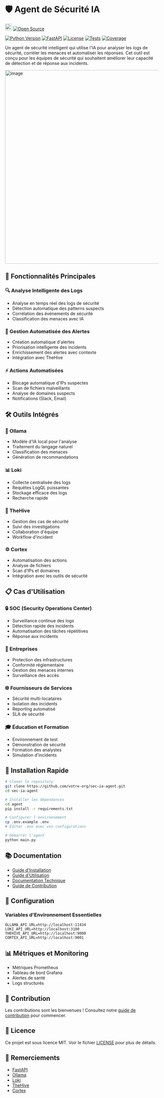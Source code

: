 # 🛡️ Agent de Sécurité IA

[<img title="Gabon" alt="Gabon" src="https://cdn.statically.io/gh/hjnilsson/country-flags/master/svg/ga.svg" width="22">](docs/translations/README.ga.md)
[![Open Source](https://img.shields.io/badge/Open%20Source-3DA639?style=for-the-badge&logo=opensourceinitiative&logoColor=white)](LICENSE)

[![Python Version](https://img.shields.io/badge/python-3.8%2B-blue)](https://www.python.org/)
[![FastAPI](https://img.shields.io/badge/FastAPI-0.109.2-green)](https://fastapi.tiangolo.com/)
[![License](https://img.shields.io/badge/license-MIT-yellow)](LICENSE)
[![Tests](https://img.shields.io/badge/tests-passing-brightgreen)](tests/)
[![Coverage](https://img.shields.io/badge/coverage-85%25-green)](.coveragerc)

Un agent de sécurité intelligent qui utilise l'IA pour analyser les logs de sécurité, corréler les menaces et automatiser les réponses. Cet outil est conçu pour les équipes de sécurité qui souhaitent améliorer leur capacité de détection et de réponse aux incidents.



<img width="634" alt="image" src="https://github.com/user-attachments/assets/42402779-981b-4b13-a505-66dcbca48791" />




## 🌟 Fonctionnalités Principales

### 🔍 Analyse Intelligente des Logs
- Analyse en temps réel des logs de sécurité
- Détection automatique des patterns suspects
- Corrélation des événements de sécurité
- Classification des menaces avec IA

### 🚨 Gestion Automatisée des Alertes
- Création automatique d'alertes
- Priorisation intelligente des incidents
- Enrichissement des alertes avec contexte
- Intégration avec TheHive

### ⚡ Actions Automatisées
- Blocage automatique d'IPs suspectes
- Scan de fichiers malveillants
- Analyse de domaines suspects
- Notifications (Slack, Email)

## 🛠️ Outils Intégrés

### 🤖 Ollama
- Modèle d'IA local pour l'analyse
- Traitement du langage naturel
- Classification des menaces
- Génération de recommandations

### 📊 Loki
- Collecte centralisée des logs
- Requêtes LogQL puissantes
- Stockage efficace des logs
- Recherche rapide

### 🎯 TheHive
- Gestion des cas de sécurité
- Suivi des investigations
- Collaboration d'équipe
- Workflow d'incident

### ⚙️ Cortex
- Automatisation des actions
- Analyse de fichiers
- Scan d'IPs et domaines
- Intégration avec les outils de sécurité

## 📋 Cas d'Utilisation

### 🔒 SOC (Security Operations Center)
- Surveillance continue des logs
- Détection rapide des incidents
- Automatisation des tâches répétitives
- Réponse aux incidents

### 🏢 Entreprises
- Protection des infrastructures
- Conformité réglementaire
- Gestion des menaces internes
- Surveillance des accès

### 🌐 Fournisseurs de Services
- Sécurité multi-locataires
- Isolation des incidents
- Reporting automatisé
- SLA de sécurité

### 🎓 Éducation et Formation
- Environnement de test
- Démonstration de sécurité
- Formation des analystes
- Simulation d'incidents

## 🚀 Installation Rapide

```bash
# Cloner le repository
git clone https://github.com/votre-org/sec-ia-agent.git
cd sec-ia-agent

# Installer les dépendances
cd agent
pip install -r requirements.txt

# Configurer l'environnement
cp .env.example .env
# Éditer .env avec vos configurations

# Démarrer l'agent
python main.py
```

## 📚 Documentation

- [Guide d'Installation](docs/INSTALLATION.md)
- [Guide d'Utilisation](docs/USAGE.md)
- [Documentation Technique](docs/DEVELOPMENT.md)
- [Guide de Contribution](docs/CONTRIBUTING.md)

## 🔧 Configuration

### Variables d'Environnement Essentielles
```env
OLLAMA_API_URL=http://localhost:11434
LOKI_API_URL=http://localhost:3100
THEHIVE_API_URL=http://localhost:9000
CORTEX_API_URL=http://localhost:9001
```

## 📊 Métriques et Monitoring

- Métriques Prometheus
- Tableau de bord Grafana
- Alertes de santé
- Logs structurés

## 🤝 Contribution

Les contributions sont les bienvenues ! Consultez notre [guide de contribution](docs/CONTRIBUTING.md) pour commencer.

## 📄 Licence

Ce projet est sous licence MIT. Voir le fichier [LICENSE](LICENSE) pour plus de détails.

## 🙏 Remerciements

- [FastAPI](https://fastapi.tiangolo.com/)
- [Ollama](https://ollama.ai/)
- [Loki](https://grafana.com/oss/loki/)
- [TheHive](https://thehive-project.org/)
- [Cortex](https://thehive-project.org/cortex/)
